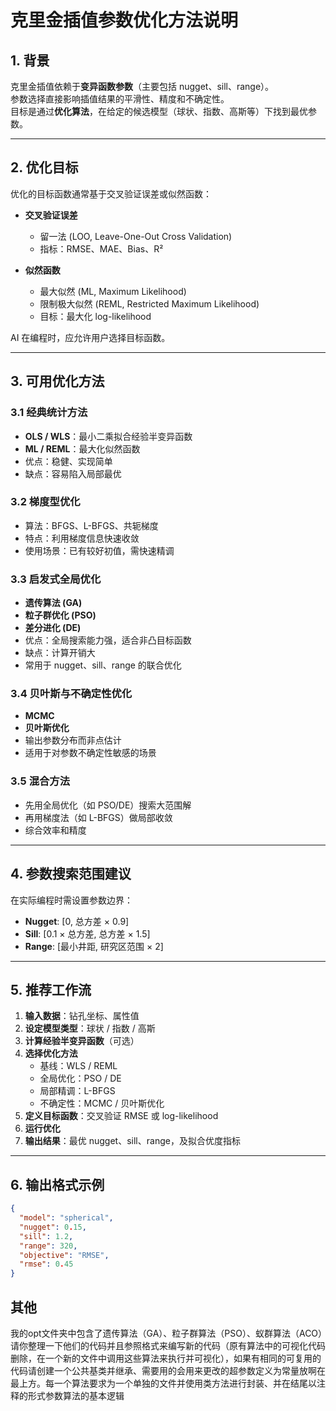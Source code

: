# 克里金插值参数优化方法说明

## 1. 背景
克里金插值依赖于**变异函数参数**（主要包括 nugget、sill、range）。  
参数选择直接影响插值结果的平滑性、精度和不确定性。  
目标是通过**优化算法**，在给定的候选模型（球状、指数、高斯等）下找到最优参数。

---

## 2. 优化目标
优化的目标函数通常基于交叉验证误差或似然函数：

- **交叉验证误差**  
  - 留一法 (LOO, Leave-One-Out Cross Validation)  
  - 指标：RMSE、MAE、Bias、R²

- **似然函数**  
  - 最大似然 (ML, Maximum Likelihood)  
  - 限制极大似然 (REML, Restricted Maximum Likelihood)  
  - 目标：最大化 log-likelihood

AI 在编程时，应允许用户选择目标函数。

---

## 3. 可用优化方法

### 3.1 经典统计方法
- **OLS / WLS**：最小二乘拟合经验半变异函数  
- **ML / REML**：最大化似然函数  
- 优点：稳健、实现简单  
- 缺点：容易陷入局部最优  

### 3.2 梯度型优化
- 算法：BFGS、L-BFGS、共轭梯度  
- 特点：利用梯度信息快速收敛  
- 使用场景：已有较好初值，需快速精调  

### 3.3 启发式全局优化
- **遗传算法 (GA)**  
- **粒子群优化 (PSO)**  
- **差分进化 (DE)**  
- 优点：全局搜索能力强，适合非凸目标函数  
- 缺点：计算开销大  
- 常用于 nugget、sill、range 的联合优化

### 3.4 贝叶斯与不确定性优化
- **MCMC**  
- **贝叶斯优化**  
- 输出参数分布而非点估计  
- 适用于对参数不确定性敏感的场景  

### 3.5 混合方法
- 先用全局优化（如 PSO/DE）搜索大范围解  
- 再用梯度法（如 L-BFGS）做局部收敛  
- 综合效率和精度

---

## 4. 参数搜索范围建议
在实际编程时需设置参数边界：
- **Nugget**: [0, 总方差 × 0.9]  
- **Sill**: [0.1 × 总方差, 总方差 × 1.5]  
- **Range**: [最小井距, 研究区范围 × 2]  

---

## 5. 推荐工作流

1. **输入数据**：钻孔坐标、属性值  
2. **设定模型类型**：球状 / 指数 / 高斯  
3. **计算经验半变异函数**（可选）  
4. **选择优化方法**  
   - 基线：WLS / REML  
   - 全局优化：PSO / DE  
   - 局部精调：L-BFGS  
   - 不确定性：MCMC / 贝叶斯优化  
5. **定义目标函数**：交叉验证 RMSE 或 log-likelihood  
6. **运行优化**  
7. **输出结果**：最优 nugget、sill、range，及拟合优度指标  

---

## 6. 输出格式示例
```json
{
  "model": "spherical",
  "nugget": 0.15,
  "sill": 1.2,
  "range": 320,
  "objective": "RMSE",
  "rmse": 0.45
}
```
## 其他

我的opt文件夹中包含了遗传算法（GA）、粒子群算法（PSO）、蚁群算法（ACO）请你整理一下他们的代码并且参照格式来编写新的代码（原有算法中的可视化代码删除，在一个新的文件中调用这些算法来执行并可视化），如果有相同的可复用的代码请创建一个公共基类并继承、需要用的会用来更改的超参数定义为常量放啊在最上方。每一个算法要求为一个单独的文件并使用类方法进行封装、并在结尾以注释的形式参数算法的基本逻辑